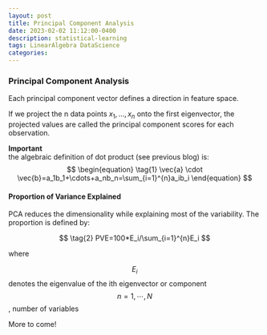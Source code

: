 ```yaml
---
layout: post
title: Principal Component Analysis
date: 2023-02-02 11:12:00-0400
description: statistical-learning
tags: LinearAlgebra DataScience
categories: 
---
```


### Principal Component Analysis
Each principal component vector defines a direction in feature space. 


If we project the n data points $x_1,...,x_n$ onto the first eigenvector, the projected values are called the principal component scores for each observation.

**Important**  
the algebraic definition of dot product (see previous blog) is:
$$
\begin{equation}
\tag{1}
\vec{a} \cdot \vec{b}=a_1b_1+\cdots+a_nb_n=\sum_{i=1}^{n}a_ib_i 
\end{equation}
$$

#### Proportion of Variance Explained
PCA reduces the dimensionality while explaining most of the variability. The proportion is defined by:

$$
\tag{2}
PVE=100*E_i/\sum_{i=1}^{n}E_i
$$

where

$$E_i$$ denotes the eigenvalue of the ith eigenvector or component $$n=1,\cdots,N$$, number of variables 

More to come!